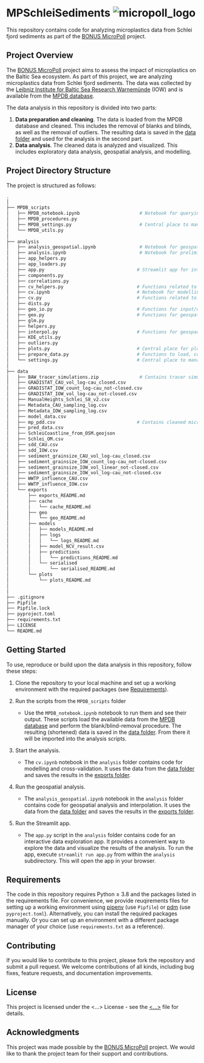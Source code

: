 # MPSchleiSediments ![micropoll_logo](https://www.io-warnemuende.de/files/project/micropoll/images/MICROPOLL_Logo.jpg)

This repository contains code for analyzing microplastics data from Schlei fjord sediments as part of the [BONUS MicroPoll](https://www.io-warnemuende.de/micropoll-home.html) project.

## Project Overview

The [BONUS MicroPoll](https://www.io-warnemuende.de/micropoll-home.html) project aims to assess the impact of microplastics on the Baltic Sea ecosystem. As part of this project, we are analyzing microplastics data from Schlei fjord sediments. The data was collected by the [Leibniz Institute for Baltic Sea Research Warnemünde](https://www.io-warnemuende.de/home.html) (IOW) and is available from the [MPDB database](https://www.io-warnemuende.de/tl_files/project/micropoll/Deliverables/call2015-122_D1.2_0.2.pdf).

The data analysis in this repository is divided into two parts:

1. **Data preparation and cleaning**. The data is loaded from the MPDB database and cleaned. This includes the removal of blanks and blinds, as well as the removal of outliers. The resulting data is saved in the [data folder](data) and used for the analysis in the second part.
2. **Data analysis**. The cleaned data is analyzed and visualized. This includes exploratory data analysis, geospatial analysis, and modelling.

## Project Directory Structure

The project is structured as follows:

```bash
.
│
├── MPDB_scripts
│   ├── MPDB_notebook.ipynb                      # Notebook for querying the MPDB database and performing blank/blind-removal
│   ├── MPDB_procedures.py
│   ├── MPDB_settings.py                         # Central place to manage settings for the MPDB scripts
│   └── MPDB_utils.py
│
├── analysis
│   ├── analysis_geospatial.ipynb                # Notebook for geospatial analysis and interpolation
│   ├── analysis.ipynb                           # Notebook for preliminaty data analysis and specific visualization
│   ├── app_helpers.py
│   ├── app_loaders.py
│   ├── app.py                                  # Streamlit app for interactive data exploration
│   ├── components.py
│   ├── correlations.py
│   ├── cv_helpers.py                           # Functions related to cross-validation
│   ├── cv.ipynb                                # Notebook for modelling and cross-validation
│   ├── cv.py                                   # Functions related to modelling and cross-validation
│   ├── dists.py
│   ├── geo_io.py                               # Functions for input/output of geo data
│   ├── geo.py                                  # Functions for geospatial analysis
│   ├── glm.py
│   ├── helpers.py
│   ├── interpol.py                             # Functions for geospacial interpolation
│   ├── KDE_utils.py
│   ├── outliers.py
│   ├── plots.py                                # Central place for plotting functions
│   ├── prepare_data.py                         # Functions to load, combine and prepare data for analysis
│   └── settings.py                             # Central place to manage settings for the analysis scripts
│   
├── data
│   ├── BAW_tracer_simulations.zip               # Contains tracer simulations for the Schlei fjord
│   ├── GRADISTAT_CAU_vol_log-cau_closed.csv
│   ├── GRADISTAT_IOW_count_log-cau_not-closed.csv
│   ├── GRADISTAT_IOW_vol_log-cau_not-closed.csv
│   ├── ManualHeights_Schlei_S8_v2.csv
│   ├── Metadata_CAU_sampling_log.csv
│   ├── Metadata_IOW_sampling_log.csv
│   ├── model_data.csv
│   ├── mp_pdd.csv                              # Contains cleaned microplastics particle data (output of MPDB_notebook.ipynb)
│   ├── pred_data.csv
│   ├── SchleiCoastline_from_OSM.geojson
│   ├── Schlei_OM.csv
│   ├── sdd_CAU.csv
│   ├── sdd_IOW.csv
│   ├── sediment_grainsize_CAU_vol_log-cau_closed.csv
│   ├── sediment_grainsize_IOW_count_log-cau_not-closed.csv
│   ├── sediment_grainsize_IOW_vol_linear_not-closed.csv
│   ├── sediment_grainsize_IOW_vol_log-cau_not-closed.csv
│   ├── WWTP_influence_CAU.csv
│   ├── WWTP_influence_IOW.csv
│   └── exports
│       ├── exports_README.md
│       ├── cache
│       │   └── cache_README.md
│       ├── geo
│       │   └── geo_README.md
│       ├── models
│       │   ├── models_README.md
│       │   ├── logs
│       │   │   └── logs_README.md
│       │   ├── model_NCV_result.csv
│       │   ├── predictions
│       │   │   └── predictions_README.md
│       │   └── serialised
│       │       └── serialised_README.md
│       └── plots
│           └── plots_README.md
│
│
├── .gitignore
├── Pipfile
├── Pipfile.lock
├── pyproject.toml
├── requirements.txt
├── LICENSE
└── README.md
```

## Getting Started

To use, reproduce or build upon the data analysis in this repository, follow these steps:

1. Clone the repository to your local machine and set up a working environment with the required packages (see [Requirements](#requirements)).

2. Run the scripts from the `MPDB_scripts` folder
   - Use the `MPDB_notebook.ipynb` notebook to run them and see their output. These scripts load the available data from the [MPDB database](https://www.io-warnemuende.de/tl_files/project/micropoll/Deliverables/call2015-122_D1.2_0.2.pdf) and perform the blank/blind-removal procedure. The resulting (shortened) data is saved in the [data folder](data). From there it will be imported into the analysis scripts.

3. Start the analysis.
   - The `cv.ipynb` notebook in the `analysis` folder contains code for modelling and cross-validation. It uses the data from the [data folder](data) and saves the results in the [exports folder](data/exports).

4. Run the geospatial analysis.
   - The `analysis_geospatial.ipynb` notebook in the `analysis` folder contains code for geospatial analysis and interpolation. It uses the data from the [data folder](data) and saves the results in the [exports folder](data/exports).

5. Run the Streamlit app.
   - The `app.py` script in the `analysis` folder contains code for an interactive data exploration app. It provides a convenient way to explore the data and visualize the results of the analysis. To run the app, execute `streamlit run app.py` from within the `analysis` subdirectory. This will open the app in your browser.

## Requirements

The code in this repository requires Python $\geq$ 3.8 and the packages listed in the requirements file. For convenience, we provide reuqirements files for setting up a working environment using [pipenv](https://pipenv.pypa.io/en/latest/) (use `Pipfile`) or [pdm](https://pdm.fming.dev/) (use `pyproject.toml`). Alternatively, you can install the required packages manually. Or you can set up an environment with a different package manager of your choice (use `requirements.txt` as a reference).


## Contributing

If you would like to contribute to this project, please fork the repository and submit a pull request. We welcome contributions of all kinds, including bug fixes, feature requests, and documentation improvements.

## License

This project is licensed under the <...> License - see the [<...>](LICENSE) file for details.

## Acknowledgments

This project was made possible by the [BONUS MicroPoll](https://www.io-warnemuende.de/micropoll-home.html) project. We would like to thank the project team for their support and contributions.